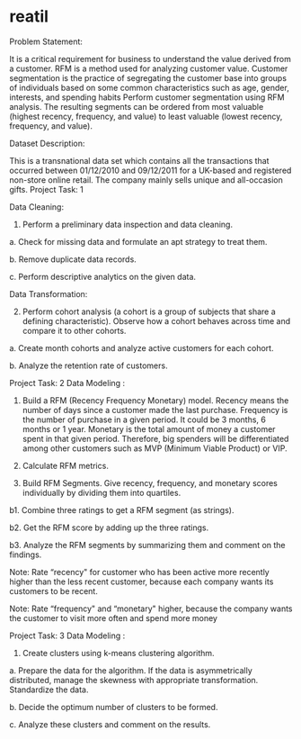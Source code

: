 # reatil
 Problem Statement:
 
 It is a critical requirement for business to understand the value derived from a customer.
 RFM is a method used for analyzing customer value.
 Customer segmentation is the practice of segregating the customer base into groups of individuals based on some common characteristics such as age, gender, interests, and spending habits Perform customer segmentation using RFM analysis.
 The resulting segments can be ordered from most valuable (highest recency, frequency, and value) to least valuable (lowest recency, frequency, and value).
 
Dataset Description:

This is a transnational data set which contains all the transactions that occurred between 01/12/2010 and 09/12/2011 for a UK-based and registered non-store online retail.
The company mainly sells unique and all-occasion gifts.
Project Task: 1

Data Cleaning:

1. Perform a preliminary data inspection and data cleaning.

a. Check for missing data and formulate an apt strategy to treat them.

b. Remove duplicate data records.

c. Perform descriptive analytics on the given data.

Data Transformation:

2. Perform cohort analysis (a cohort is a group of subjects that share a defining characteristic). Observe how a cohort behaves across time and compare it to other cohorts.

a. Create month cohorts and analyze active customers for each cohort.

b. Analyze the retention rate of customers.

Project Task: 2
Data Modeling :

1. Build a RFM (Recency Frequency Monetary) model. Recency means the number of days since a customer made the last purchase. Frequency is the number of purchase in a given period. It could be 3 months, 6 months or 1 year. Monetary is the total amount of money a customer spent in that given period. Therefore, big spenders will be differentiated among other customers such as MVP (Minimum Viable Product) or VIP.

2. Calculate RFM metrics.

3. Build RFM Segments. Give recency, frequency, and monetary scores individually by dividing them into quartiles.

b1. Combine three ratings to get a RFM segment (as strings).

b2. Get the RFM score by adding up the three ratings.

b3. Analyze the RFM segments by summarizing them and comment on the findings.

Note: Rate “recency" for customer who has been active more recently higher than the less recent customer, because each company wants its customers to be recent.

Note: Rate “frequency" and “monetary" higher, because the company wants the customer to visit more often and spend more money

Project Task: 3
Data Modeling :

1. Create clusters using k-means clustering algorithm.

a. Prepare the data for the algorithm. If the data is asymmetrically distributed, manage the skewness with appropriate transformation. Standardize the data.

b. Decide the optimum number of clusters to be formed.

c. Analyze these clusters and comment on the results.
